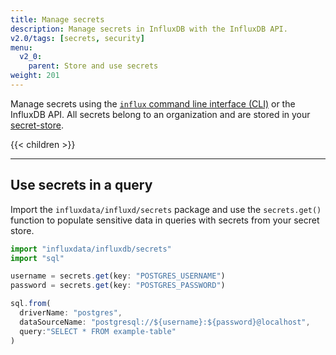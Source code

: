 ```yaml
---
title: Manage secrets
description: Manage secrets in InfluxDB with the InfluxDB API.
v2.0/tags: [secrets, security]
menu:
  v2_0:
    parent: Store and use secrets
weight: 201
---
```


Manage secrets using the [`influx` command line interface (CLI)](/v2.0/reference/cli/influx/) or the InfluxDB API.
All secrets belong to an organization and are stored in your [secret-store](/v2.0/security/secrets/).

{{< children >}}

---

## Use secrets in a query
Import the `influxdata/influxd/secrets` package and use the `secrets.get()` function
to populate sensitive data in queries with secrets from your secret store.

```js
import "influxdata/influxdb/secrets"
import "sql"

username = secrets.get(key: "POSTGRES_USERNAME")
password = secrets.get(key: "POSTGRES_PASSWORD")

sql.from(
  driverName: "postgres",
  dataSourceName: "postgresql://${username}:${password}@localhost",
  query:"SELECT * FROM example-table"
)
```
